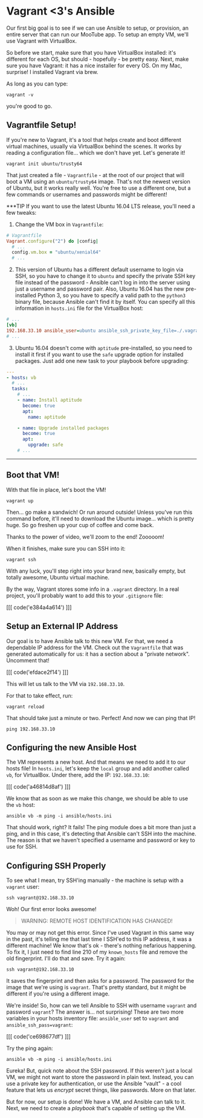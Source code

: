# Vagrant <3's Ansible

Our first big goal is to see if we can use Ansible to setup, or provision, an entire
server that can run our MooTube app. To setup an empty VM, we'll use Vagrant
with VirtualBox.

So before we start, make sure that you have VirtualBox installed: it's different
for each OS, but should - hopefully - be pretty easy. Next, make sure you have Vagrant:
it has a nice installer for every OS. On my Mac, surprise! I installed Vagrant via
brew.

As long as you can type: 

```terminal
vagrant -v
```

you're good to go.

## Vagrantfile Setup!

If you're new to Vagrant, it's a tool that helps create and boot different virtual
machines, usually via VirtualBox behind the scenes. It works by reading a configuration
file... which we don't have yet. Let's generate it!

```terminal
vagrant init ubuntu/trusty64
```

That just created a file - `Vagrantfile` - at the root of our project that will boot
a VM using an `ubuntu/trusty64` image. That's not the newest version of Ubuntu, but
it works really well. You're free to use a different one, but a few commands or usernames
and passwords might be different!

***TIP
If you want to use the latest Ubuntu 16.04 LTS release, you'll need a few tweaks:

1) Change the VM box in `Vagrantfile`:

```ruby
# Vagrantfile
Vagrant.configure("2") do |config|
  # ...
  config.vm.box = "ubuntu/xenial64"
  # ...
```

2) This version of Ubuntu has a different default username to login via SSH, so you have to
change it to `ubuntu` and specify the private SSH key file instead of the password - Ansible
can't log in into the server using just a username and password pair. Also, Ubuntu 16.04 has
the new pre-installed Python 3, so you have to specify a valid path to the `python3` binary
file, because Ansible can't find it by itself. You can specify all this information in
`hosts.ini` file for the VirtualBox host:

```ini
# ...
[vb]
192.168.33.10 ansible_user=ubuntu ansible_ssh_private_key_file=./.vagrant/machines/default/virtualbox/private_key ansible_python_interpreter=/usr/bin/python3
# ...
```

3) Ubuntu 16.04 doesn't come with `aptitude` pre-installed, so you need to install it first
if you want to use the `safe` upgrade option for installed packages. Just add one new task to
your playbook before upgrading:

```yaml
---
- hosts: vb
  # ...
  tasks:
    # ...
    - name: Install aptitude
      become: true
      apt:
        name: aptitude

    - name: Upgrade installed packages
      become: true
      apt:
        upgrade: safe
    # ...
```
***

## Boot that VM!

With that file in place, let's boot the VM!

```terminal
vagrant up
```

Then... go make a sandwich! Or run around outside! Unless you've run this command
before, it'll need to download the Ubuntu image... which is pretty huge. So go freshen
up your cup of coffee and come back.

Thanks to the power of video, we'll zoom to the end! Zooooom!

When it finishes, make sure you can SSH into it:

```terminal
vagrant ssh
```

With any luck, you'll step right into your brand new, basically empty, but totally
awesome, Ubuntu virtual machine.

By the way, Vagrant stores some info in a `.vagrant` directory. In a real project,
you'll probably want to add this to your `.gitignore` file:

[[[ code('e384a4a614') ]]]

## Setup an External IP Address

Our goal is to have Ansible talk to this new VM. For that, we need a dependable IP
address for the VM. Check out the `Vagrantfile` that was generated automatically
for us: it has a section about a "private network". Uncomment that!

[[[ code('efdace2f14') ]]]

This will let us talk to the VM via `192.168.33.10`.

For that to take effect, run:

```terminal
vagrant reload
```

That should take just a minute or two. Perfect! And now we can ping that IP!

```terminal
ping 192.168.33.10
```

## Configuring the new Ansible Host

The VM represents a new host. And that means we need to add it to our hosts file!
In `hosts.ini`, let's keep the `local` group and add another called `vb`, for VirtualBox.
Under there, add the IP: `192.168.33.10`:

[[[ code('a46814d8af') ]]]

We know that as soon as we make this change, we should be able to use the `vb` host:

```terminal
ansible vb -m ping -i ansible/hosts.ini
```

That should work, right? It fails! The ping module does a bit more than just a ping,
and in this case, it's detecting that Ansible can't SSH into the machine. The reason
is that we haven't specified a username and password or key to use for SSH.

## Configuring SSH Properly

To see what I mean, try SSH'ing manually - the machine is setup with a `vagrant` user:

```terminal
ssh vagrant@192.168.33.10
```

Woh! Our first error looks awesome!

> WARNING: REMOTE HOST IDENTIFICATION HAS CHANGED!

You may or may not get this error. Since I've used Vagrant in this same way in the
past, it's telling me that last time I SSH'ed to this IP address, it was a different
machine! We know that's ok - there's nothing nefarious happening. To fix it, I just
need to find line 210 of my `known_hosts` file and remove the old fingerprint.
I'll do that and save. Try it again:

```terminal
ssh vagrant@192.168.33.10
```

It saves the fingerprint and then asks for a password. The password for the image
that we're using is `vagrant`. That's pretty standard, but it might be different
if you're using a different image.

We're inside! So, how can we tell Ansible to SSH with username `vagrant` and password
`vagrant`? The answer is... not surprising! These are two more variables in your
hosts inventory file: `ansible_user` set to `vagrant` and `ansible_ssh_pass=vagrant`:

[[[ code('ce698677df') ]]]

Try the ping again:

```terminal
ansible vb -m ping -i ansible/hosts.ini
```

Eureka! But, quick note about the SSH password. If this weren't just a local VM,
we might not want to store the password in plain text. Instead, you can use a private
key for authentication, or use the Ansible "vault" - a cool feature that lets us
*encrypt* secret things, like passwords. More on that later.

But for now, our setup is done! We have a VM, and Ansible can talk to it. Next, we
need to create a *playbook* that's capable of setting up the VM.
